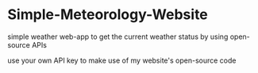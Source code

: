 # Simple-Meteorology-Website
simple weather web-app to get the current weather status by using open-source APIs

use your own API key to make use of my website's open-source code
